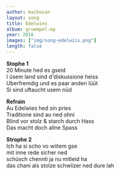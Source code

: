 ```yaml
---
author: maikusan
layout: song
title: Edelwies
album: gruempel-ep
year: 2016
images: ["img/song-edelwiis.png"]
length: false
---
```


**Stophe 1**  
20 Minute hed es gseid  
I üsem land sind d'diskussione heiss  
Uberfremdig und es paar anderi lüüt  
Si sind uftaucht usem nüd

**Refrain**  
Au Edelwies hed sin pries  
Traditione sind au ned ohni  
Blind vor stolz & starch durch Hass  
Das macht doch allne Spass

**Strophe 2**  
Ich ha si scho vo wiitem gse  
mit inne rede sicher ned  
schüsch chennti ja nu mitleid ha  
das chani als stolze schwiizer ned dure lah
